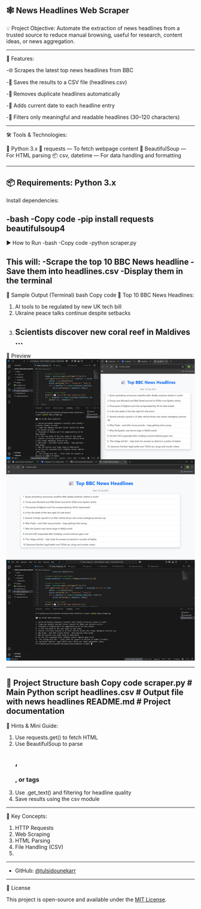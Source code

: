

🕸️ News Headlines Web Scraper
---
💡 Project Objective:
Automate the extraction of news headlines from a trusted source to reduce manual browsing, useful for research, content ideas, or news aggregation.

---

🚀 Features: 

-🌐 Scrapes the latest top news headlines from BBC

-📄 Saves the results to a CSV file (headlines.csv)

-🔁 Removes duplicate headlines automatically

-📅 Adds current date to each headline entry

-🧠 Filters only meaningful and readable headlines (30–120 characters)

---

🛠️ Tools & Technologies:

🐍 Python 3.x
🔗 requests — To fetch webpage content
🍲 BeautifulSoup — For HTML parsing
📦 csv, datetime — For data handling and formatting

---

📦 Requirements:
Python 3.x
---

Install dependencies:

-bash
-Copy code
-pip install requests beautifulsoup4
---

▶ How to Run
-bash
-Copy code
-python scraper.py

This will:
-Scrape the top 10 BBC News headline
-Save them into headlines.csv
-Display them in the terminal
---

📝 Sample Output (Terminal)
bash
Copy code
📰 Top 10 BBC News Headlines:

1. AI tools to be regulated by new UK tech bill
2. Ukraine peace talks continue despite setbacks
3. Scientists discover new coral reef in Maldives
...
   ---

 📸 Preview
![image alt](https://github.com/tulsidounekarr/NewsHeadlines-Scraper/blob/15086e7a96bbdc08b896232ea1e4e9a23dd219fc/image.jpg)

---

📂 Project Structure
bash
Copy code
scraper.py     # Main Python script
headlines.csv   # Output file with news headlines
README.md       # Project documentation
---

🎯 Hints & Mini Guide:

1. Use requests.get() to fetch HTML
2. Use BeautifulSoup to parse <h2>, <h3>, or <a> tags
3. Use .get_text() and filtering for headline quality
4.  Save results using the csv module
---

🔑 Key Concepts:

1. HTTP Requests
2. Web Scraping
3. HTML Parsing
4. File Handling (CSV)
5. 
 ---

- GitHub: [@tulsidounekarr](https://github.com/tulsidounekarr)

 ---

📄 License

This project is open-source and available under the [MIT License](LICENSE).
